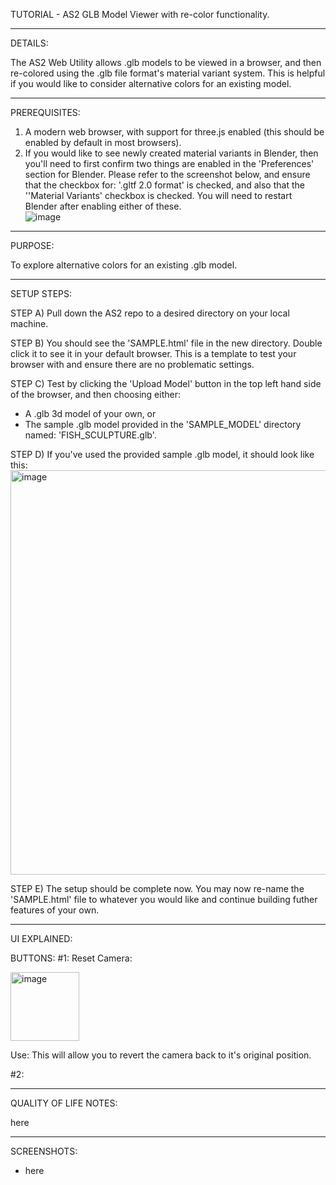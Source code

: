 TUTORIAL - AS2 GLB Model Viewer with re-color functionality. 
_______________________________________________________________________________________________________________________________________________
DETAILS:

The AS2 Web Utility allows .glb models to be viewed in a browser, and then re-colored using the .glb file format's material variant system. 
This is helpful if you would like to consider alternative colors for an existing model. 

_______________________________________________________________________________________________________________________________________________
PREREQUISITES:

1) A modern web browser, with support for three.js enabled (this should be enabled by default in most browsers).
2) If you would like to see newly created material variants in Blender, then you'll need to first confirm two things are enabled in the 
'Preferences' section for Blender. Please refer to the screenshot below, and ensure that the checkbox for: '.gltf 2.0 format' is checked, and 
also that the ''Material Variants' checkbox is checked. You will need to restart Blender after enabling either of these.   
![image](https://github.com/user-attachments/assets/6893e379-b496-498f-a798-98e72438bdb4)

_______________________________________________________________________________________________________________________________________________
PURPOSE:

To explore alternative colors for an existing .glb model. 

_______________________________________________________________________________________________________________________________________________
SETUP STEPS:

STEP A) Pull down the AS2 repo to a desired directory on your local machine.

STEP B) You should see the 'SAMPLE.html' file in the new directory. Double click it to see it in your default browser. This is a template to 
test your browser with and ensure there are no problematic settings. 

STEP C) Test by clicking the 'Upload Model' button in the top left hand side of the browser, and then choosing either:
  - A .glb 3d model of your own, or
  - The sample .glb model provided in the 'SAMPLE_MODEL' directory named: 'FISH_SCULPTURE.glb'.

STEP D) If you've used the provided sample .glb model, it should look like this:
<img width="647" alt="image" src="https://github.com/user-attachments/assets/4aece4f1-fd47-4d4c-b776-ea7c2bdb238f" />

STEP E) The setup should be complete now. You may now re-name the 'SAMPLE.html' file to whatever you would like and continue building futher
features of your own.

_______________________________________________________________________________________________________________________________________________
UI EXPLAINED:

BUTTONS:
#1: Reset Camera:

<img width="110" alt="image" src="https://github.com/user-attachments/assets/239eec10-059a-4ecb-bda9-e50f93c2b9f0" />

Use: This will allow you to revert the camera back to it's original position.  


#2: 

_______________________________________________________________________________________________________________________________________________
QUALITY OF LIFE NOTES:

here

_______________________________________________________________________________________________________________________________________________
SCREENSHOTS:

- here
